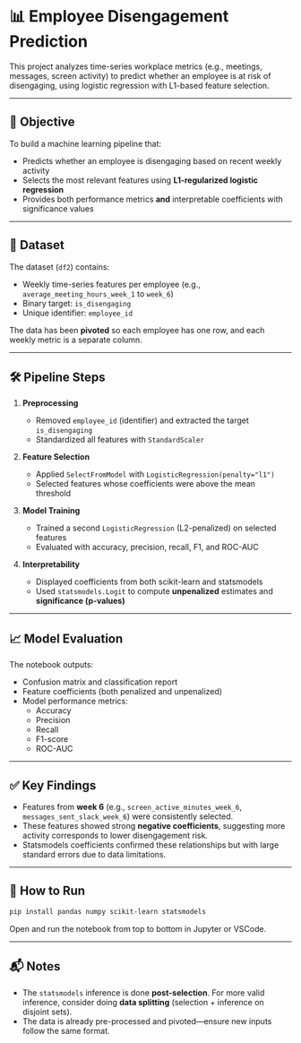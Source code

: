 # 📊 Employee Disengagement Prediction

This project analyzes time-series workplace metrics (e.g., meetings, messages, screen activity) to predict whether an employee is at risk of disengaging, using logistic regression with L1-based feature selection.

---

## 🧠 Objective

To build a machine learning pipeline that:
- Predicts whether an employee is disengaging based on recent weekly activity
- Selects the most relevant features using **L1-regularized logistic regression**
- Provides both performance metrics **and** interpretable coefficients with significance values

---

## 📁 Dataset

The dataset (`df2`) contains:
- Weekly time-series features per employee (e.g., `average_meeting_hours_week_1` to `week_6`)
- Binary target: `is_disengaging`
- Unique identifier: `employee_id`

The data has been **pivoted** so each employee has one row, and each weekly metric is a separate column.

---

## 🛠️ Pipeline Steps

1. **Preprocessing**
   - Removed `employee_id` (identifier) and extracted the target `is_disengaging`
   - Standardized all features with `StandardScaler`

2. **Feature Selection**
   - Applied `SelectFromModel` with `LogisticRegression(penalty="l1")`
   - Selected features whose coefficients were above the mean threshold

3. **Model Training**
   - Trained a second `LogisticRegression` (L2-penalized) on selected features
   - Evaluated with accuracy, precision, recall, F1, and ROC-AUC

4. **Interpretability**
   - Displayed coefficients from both scikit-learn and statsmodels
   - Used `statsmodels.Logit` to compute **unpenalized** estimates and **significance (p-values)**

---

## 📈 Model Evaluation

The notebook outputs:
- Confusion matrix and classification report
- Feature coefficients (both penalized and unpenalized)
- Model performance metrics:
  - Accuracy
  - Precision
  - Recall
  - F1-score
  - ROC-AUC

---

## ✅ Key Findings

- Features from **week 6** (e.g., `screen_active_minutes_week_6`, `messages_sent_slack_week_6`) were consistently selected.
- These features showed strong **negative coefficients**, suggesting more activity corresponds to lower disengagement risk.
- Statsmodels coefficients confirmed these relationships but with large standard errors due to data limitations.

---

## 📌 How to Run

```bash
pip install pandas numpy scikit-learn statsmodels
```

Open and run the notebook from top to bottom in Jupyter or VSCode.

---

## 📬 Notes

- The `statsmodels` inference is done **post-selection**. For more valid inference, consider doing **data splitting** (selection + inference on disjoint sets).
- The data is already pre-processed and pivoted—ensure new inputs follow the same format.
